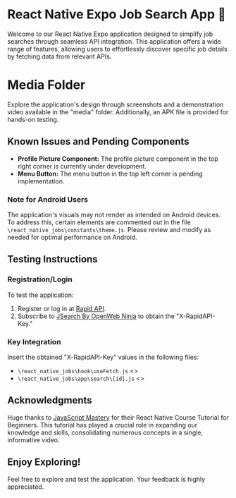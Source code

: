 # React Native Expo Job Search App 🚀

Welcome to our React Native Expo application designed to simplify job searches through seamless API integration. This application offers a wide range of features, allowing users to effortlessly discover specific job details by fetching data from relevant APIs.

# Media Folder

Explore the application's design through screenshots and a demonstration video available in the "media" folder. Additionally, an APK file is provided for hands-on testing.

## Known Issues and Pending Components

- **Profile Picture Component:** The profile picture component in the top right corner is currently under development.
- **Menu Button:** The menu button in the top left corner is pending implementation.

### Note for Android Users

The application's visuals may not render as intended on Android devices. To address this, certain elements are commented out in the file `\react_native_jobs\constants\theme.js`. Please review and modify as needed for optimal performance on Android.

## Testing Instructions

### Registration/Login

To test the application:

1. Register or log in at [Rapid API](https://rapidapi.com/hub).
2. Subscribe to [JSearch By OpenWeb Ninja](https://rapidapi.com/letscrape-6bRBa3QguO5/api/jsearch/) to obtain the "X-RapidAPI-Key."

### Key Integration

Insert the obtained "X-RapidAPI-Key" values in the following files:

- `\react_native_jobs\hook\useFetch.js` <<image>>
- `\react_native_jobs\app\search\[id].js` <<image>>

## Acknowledgments

Huge thanks to [JavaScript Mastery](https://youtube.com/@javascriptmastery?si=StSRM-GSsE24CjKb) for their React Native Course Tutorial for Beginners. This tutorial has played a crucial role in expanding our knowledge and skills, consolidating numerous concepts in a single, informative video.

## Enjoy Exploring!

Feel free to explore and test the application. Your feedback is highly appreciated.
